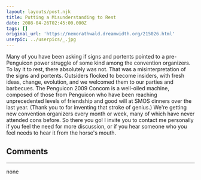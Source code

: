```yaml
---
layout: layouts/post.njk
title: Putting a Misunderstanding to Rest
date: 2008-04-26T02:45:00.000Z
tags: []
original_url: 'https://nemorathwald.dreamwidth.org/215026.html'
userpic: ../userpics/_.jpg
---
```

Many of you have been asking if signs and portents pointed to a pre-Penguicon power struggle of some kind among the convention organizers. To lay it to rest, there absolutely was not. That was a misinterpretation of the signs and portents. Outsiders flocked to become insiders, with fresh ideas, change, evolution, and we welcomed them to our parties and barbecues. The Penguicon 2009 Concom is a well-oiled machine, composed of those from Penguicon who have been reaching unprecedented levels of friendship and good will at SMOS dinners over the last year. (Thank you to for inventing that stroke of genius.) We're getting new convention organizers every month or week, many of which have never attended cons before. So there you go! I invite you to contact me personally if you feel the need for more discussion, or if you hear someone who you feel needs to hear it from the horse's mouth.

## Comments

---

none
